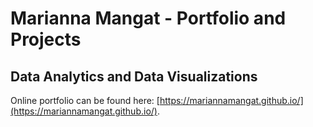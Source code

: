 # Marianna Mangat - Portfolio and Projects

## Data Analytics and Data Visualizations

Online portfolio can be found here: [https://mariannamangat.github.io/](https://mariannamangat.github.io/).
